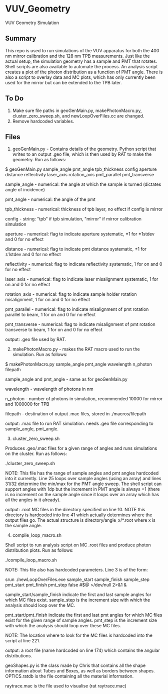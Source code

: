 # VUV_Geometry
VUV Geometry Simulation 

## Summary
This repo is used to run simulations of the VUV apparatus for both the 400 nm mirror calibration and the 128 nm TPB
measurements. Just like the actual setup, the simulation geometry has a sample and PMT that rotates. Shell scripts are 
also available to automate the process. An analysis script creates a plot of the photon distribution as a function of 
PMT angle. There is also a script to overlay data and MC plots, which has only currently been used for the mirror but can be 
extended to the TPB later.

## To Do
1. Make sure file paths in geoGenMain.py, makePhotonMacro.py, cluster_zero_sweep.sh, and newLoopOverFiles.cc are changed.
2. Remove hardcoded variables. 

## Files
1. geoGenMain.py - Contains details of the geometry. Python script that writes to an output .geo file, which is then used by
RAT to make the geometry. Run as follows:

$ geoGenMain.py sample_angle pmt_angle tpb_thickness config aperture distance reflectivity laser_axis rotation_axis pmt_parallel pmt_transverse 

sample_angle - numerical: the angle at which the sample is turned (dictates angle of incidence)

pmt_angle - numerical: the angle of the pmt

tpb_thickness - numerical: thickness of tpb layer, no effect if config is mirror

config - string: "tpb" if tpb simulation, "mirror" if mirror calibration simulation

aperture - numerical: flag to indicate aperture systematic, ±1 for ±1stdev and 0 for no effect

distance - numerical: flag to indicate pmt distance systematic, ±1 for ±1stdev and 0 for no effect

reflectivity - numerical: flag to indicate reflectivity systematic, 1 for on and 0 for no effect

laser_axis - numerical: flag to indicate laser misalignment systematic, 1 for on and 0 for no effect

rotation_axis - numerical: flag to indicate sample holder rotation misalignment, 1 for on and 0 for no effect

pmt_parallel - numerical: flag to indicate misalignment of pmt rotation parallel to beam, 1 for on and 0 for no effect

pmt_transverse - numerical: flag to indicate misalignment of pmt rotation transverse to beam, 1 for on and 0 for no effect

output: .geo file used by RAT.

2. makePhotonMacro.py - makes the RAT macro used to run the simulation. Run as follows:

$ makePhotonMacro.py sample_angle pmt_angle wavelength n_photon filepath

sample_angle and pmt_angle - same as for geoGenMain.py

wavelength - wavelength of photons in nm 

n_photon - number of photons in simulation, recommended 10000 for mirror and 1000000 for TPB

filepath - destination of output .mac files, stored in ./macros/filepath

output: .mac file to run RAT simulation. needs .geo file corresponding to sample_angle, pmt_angle.

3. cluster_zero_sweep.sh

Produces .geo/.mac files for a given range of angles and runs simulations on the cluster. Run as follows:

./cluster_zero_sweep.sh

NOTE: This file has the range of sample angles and pmt angles hardcoded into it currently. Line 25 loops over sample angles
(using an array) and lines 31/32 determine the min/max for the PMT angle sweep. The shell script can support angles with 1dp
but the increment in PMT angle is always +1 (there is no increment on the sample angle since it loops over an array which has
all the angles in it already). 

output: .root MC files in the directory specified on line 10. NOTE this directory is hardcoded into line 41 which actually 
determines where the output files go. The actual structure is directory/angle_x/\*.root where x is the sample angle. 

4. compile_loop_macro.sh

Shell script to run analysis script on MC .root files and produce photon distribution plots. Run as follows:

./compile_loop_macro.sh

NOTE: This file also has hardcoded parameters. Line 3 is of the form:

srun ./newLoopOverFiles.exe sample_start sample_finish sample_step pmt_start pmt_finish pmt_step false  #$@ >/dev/null 2>&1 &

sample_start/sample_finish indicate the first and last sample angles for which MC files exist. sample_step is the increment 
size with which the analysis should loop over the MC. 

pmt_start/pmt_finish indicate the first and last pmt angles for which MC files exist for the given range of sample angles.
pmt_step is the increment size with which the analysis should loop over these MC files. 

NOTE: The location where to look for the MC files is hardcoded into the script at line 221. 

output: a root file (name hardcoded on line 174) which contains the angular distributions. 



geoShapes.py is the class made by Chris that contains all the shape information about Tubes and Boxes, as well as
borders between shapes. OPTICS.ratdb is the file containing all the material information. 

raytrace.mac is the file used to visualise (rat raytrace.mac)
